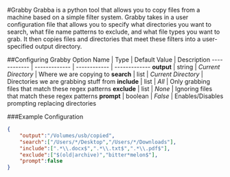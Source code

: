 #Grabby
Grabba is a python tool that allows you to copy files from a machine based on a simple filter system. Grabby takes in a user configuration file that allows you to specify what directories you want to search, what file name patterns to exclude, and what file types you want to grab. It then copies files and directories that meet these filters into a user-specified output directory.

##Configuring Grabby
Option Name | Type | Default Value | Description
------------ | ------------- | ------------ | ------------- 
**output** | string | *Current Directory* | Where we are copying to 
**search** | list | *Current Directory* | Directories we are grabbing stuff from 
**include** | list | *All* | Only grabbing files that match these regex patterns
**exclude** | list | *None* | Ignoring files that match these regex patterns
**prompt** | boolean | *False* | Enables/Disables prompting replacing directories

###Example Configuration
```json
{
    "output":"/Volumes/usb/copied",
    "search":["/Users/*/Desktop","/Users/*/Downloads"],
    "include":[".*\\.docx$",".*\\.txt$",".*\\.pdf$"],
    "exclude":["$(old|archive)","bitter*melon$"],
    "prompt":false
}
```
